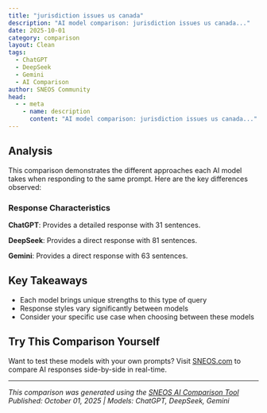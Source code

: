 ```yaml
---
title: "jurisdiction issues us canada"
description: "AI model comparison: jurisdiction issues us canada..."
date: 2025-10-01
category: comparison
layout: Clean
tags:
  - ChatGPT
  - DeepSeek
  - Gemini
  - AI Comparison
author: SNEOS Community
head:
  - - meta
    - name: description
      content: "AI model comparison: jurisdiction issues us canada..."
---
```


<ChatComparison
  title="jurisdiction issues us canada"
  prompt="jurisdiction issues us canada"
  :responses='{
    "ChatGPT": "Jurisdiction issues between the US and Canada can arise in various contexts such as criminal law, civil disputes, commerce, environmental regulations, and data privacy. Here\u2019s an overview of some common types of jurisdictional issues and how they are generally addressed:\n\n### 1. **Criminal Jurisdiction**\n- **Cross-border crimes:** Crimes committed across the US-Canada border (e.g., smuggling, drug trafficking) require cooperation between law enforcement agencies of both countries.\n- **Extradition:** The US and Canada have an extradition treaty that allows for the transfer of individuals accused or convicted of crimes to face charges in the requesting country. Extradition is governed by treaty terms and involves judicial and governmental review.\n- **Jurisdictional limits:** Each country enforces its laws within its territory, but jurisdiction can be asserted based on nationality, location of the crime, or where effects occur.\n\n### 2. **Civil Jurisdiction**\n- **Cross-border disputes:** Legal cases involving parties or actions in both countries raise questions of which courts have jurisdiction.\n- **Forum selection:** Courts consider factors such as where the defendant resides, where the event occurred, and agreed contractual terms.\n- **Enforcement of judgments:** Court decisions from one country may require recognition and enforcement orders from courts in the other country.\n\n### 3. **Trade and Commerce**\n- **Regulatory compliance:** Businesses operating in both countries must comply with laws and regulations from both jurisdictions, including customs, tariffs, and commercial laws.\n- **Dispute resolution:** Bilateral agreements and trade organizations help resolve jurisdictional disputes in commerce, including arbitration clauses in contracts.\n\n### 4. **Environmental Jurisdiction**\n- **Cross-border environmental impact:** Pollution or environmental harm that crosses the border involves coordination between US and Canadian authorities.\n- **Treaties and agreements:** Agreements like the Boundary Waters Treaty govern water rights and environmental protections.\n\n### 5. **Data Privacy and Cyber Jurisdiction**\n- **Data flows:** Cross-border data transfer raises jurisdictional questions regarding which country\u2019s privacy laws apply.\n- **Legal requests for data:** Law enforcement requests for electronic evidence may require cooperation between countries under mutual legal assistance treaties (MLATs).\n\n---\n\n### Mechanisms to Address Jurisdiction Issues\n- **Extradition Treaty (1971):** Governs the surrender of fugitives.\n- **Mutual Legal Assistance Treaties (MLATs):** Facilitate evidence sharing.\n- **Boundary Waters Treaty (1909):** Manages shared water resources.\n- **Free Trade Agreements (e.g., USMCA):** Provide frameworks for resolving commercial disputes.\n- **Judicial Cooperation:** Courts may consult or defer jurisdiction based on comity principles.\n\n---\n\n### Summary\nJurisdiction issues between the US and Canada are managed through treaties, cooperation agreements, and legal principles addressing cross-border enforcement and regulatory challenges. Cooperation is key to resolving complex issues spanning both countries\u2019 legal authorities.\n\nIf you have a specific type of jurisdiction issue or case in mind, I can provide more detailed information.",
    "DeepSeek": "Of course. Jurisdiction issues between the US and Canada are complex due to their deeply integrated economies, shared border, and different legal systems (common law in both, but with significant differences, and Quebec\u0027s civil law system).\n\nHere\u2019s a breakdown of the key jurisdiction issues, categorized for clarity.\n\n### 1. Personal Jurisdiction (Authority Over a Person or Company)\n\nThis is the court\u0027s power to make a decision that binds a specific defendant.\n\n*   **US Principle:** Based on \u0022minimum contacts\u0022 with the forum state. The defendant must have purposefully availed themselves of the state, such as doing business there, causing a tort (e.g., a car accident or defamation), or having substantial ties.\n*   **Canadian Principle:** Similar, but based on a \u0022real and substantial connection\u0022 to the province or territory. This is a slightly broader and more flexible test.\n\n**Common Cross-Border Scenarios:**\n\n*   **A Canadian company sells products to US customers online:** A US court will likely have jurisdiction if the company actively targets the US market (e.g., ships to the US, uses a .com domain, advertises in US media). A single, isolated sale might not be enough, but a pattern of business will be.\n*   **A US resident causes a car accident in Canada:** Canadian courts have territorial jurisdiction over the incident. The US resident can be sued in the province where the accident occurred.\n*   **Defamation published online from the US that harms a reputation in Canada:** Canadian courts may claim jurisdiction because the harm was felt in Canada, even if the publisher has no physical presence there. This is a contentious area, especially regarding freedom of speech protections, which are stronger in the US.\n\n---\n\n### 2. Subject Matter Jurisdiction (Authority Over the Type of Case)\n\nThis concerns which court system or government body has the power to hear a particular kind of dispute.\n\n*   **Criminal Law:** Generally, the country where the crime was committed has jurisdiction. However, both the US and Canada assert extraterritorial jurisdiction for certain serious crimes (e.g., terrorism, sexual offenses against children, and in Canada, genocide and war crimes).\n*   **Regulatory Law:** This is a major area of conflict. US laws like the **Foreign Corrupt Practices Act (FCPA)** and **SEC regulations** can apply to the conduct of Canadian companies if they are listed on US stock exchanges or use US banking systems. Similarly, Canada\u0027s *Competition Act* can apply to foreign conduct that impacts the Canadian market.\n*   **Intellectual Property (IP):** IP rights are territorial.\n    *   A US patent or trademark only provides protection in the US.\n    *   A Canadian patent or trademark only provides protection in Canada.\n    *   Enforcement must happen in the country where the right is registered. A US court cannot rule on the validity of a Canadian patent.\n\n---\n\n### 3. Enforcement of Judgments\n\n**This is often the most critical issue.** Winning a lawsuit in one country is meaningless if you can\u0027t collect the money or enforce the order in the other country where the defendant\u0027s assets are located.\n\n*   **Between US States:** Under the \u0022Full Faith and Credit Clause\u0022 of the US Constitution, judgments from one state are generally enforceable in another.\n*   **Between US and Canada: There is no such treaty.** Enforcement is governed by the common law principles of **comity** (the respectful recognition of another sovereign\u0027s laws and judgments).\n\n**To enforce a US judgment in Canada (or vice versa), the winning party must:**\n\n1.  **File a new lawsuit** in the province or state where the defendant\u0027s assets are located.\n2.  **Ask the local court** to recognize and enforce the foreign judgment.\n\n**The local court will generally enforce the judgment IF:**\n*   The original court had proper jurisdiction over the defendant.\n*   The judgment is final and for a definite sum of money.\n*   The proceeding was fair and complied with natural justice (e.g., the defendant had proper notice and an opportunity to be heard).\n*   The judgment is not contrary to public policy in the enforcing country (e.g., a US punitive damages award may be reduced or rejected in Canada, which views such awards more skeptically).\n\n---\n\n### 4. Contractual Jurisdiction: The \u0022Forum Selection\u0022 and \u0022Choice of Law\u0022 Clauses\n\nThe single most important tool for avoiding jurisdiction disputes in business contracts.\n\n*   **Forum Selection Clause:** Specifies the exclusive court or location (e.g., \u0022the courts of New York State\u0022) or an arbitration body that will handle any disputes.\n*   **Choice of Law Clause:** Specifies which country\u0027s or state\u0027s laws will be used to interpret the contract (e.g., \u0022This Agreement shall be governed by the laws of the Province of Ontario.\u0022\n\n**Enforcement of These Clauses:**\n*   **In the US:** The Supreme Court (*Atlantic Marine v. US District Court*) strongly favors enforcing forum selection clauses unless there are exceptional circumstances.\n*   **In Canada:** Canadian courts also generally enforce these clauses, applying a \u0022strong cause\u0022 test to determine if the clause should be set aside.\n\n**Best Practice:** Always include clear and specific forum selection and choice of law clauses in cross-border contracts.\n\n---\n\n### 5. Special Considerations\n\n*   **Cross-Border Family Law:** Highly complex. Issues involve divorce, child custody (governed by treaties like the **Hague Convention on the Civil Aspects of International Child Abduction**), and spousal/child support (facilitated by reciprocal enforcement legislation).\n*   **Data Privacy and Sovereignty:** Laws like Canada\u0027s **Personal Information Protection and Electronic Documents Act (PIPEDA)** and similar provincial laws restrict the transfer of personal data outside of Canada, creating conflicts with US surveillance laws and creating compliance hurdles for companies.\n*   **Arbitration:** A popular way to avoid court jurisdiction issues. The **UN Convention on the Recognition and Enforcement of Foreign Arbitral Awards (the \u0022New York Convention\u0022)**, to which both the US and Canada are parties, makes international arbitration awards much easier to enforce across borders than court judgments.\n\n### Summary Table\n\n| Issue | Key US Concept | Key Canadian Concept | Cross-Border Challenge |\n| :--- | :--- | :--- | :--- |\n| **Personal Jurisdiction** | Minimum Contacts | Real \u0026 Substantial Connection | Determining if a defendant\u0027s activities in the other country are sufficient to be hauled into court there. |\n| **Enforcement of Judgments** | Full Faith \u0026 Credit (between states) | Common Law \u0026 Comity | No automatic enforcement. Requires a new, costly lawsuit in the other country with no guarantee of success. |\n| **Contractual Disputes** | Forum Selection \u0026 Choice of Law Clauses are strongly enforced. | Forum Selection \u0026 Choice of Law Clauses are generally enforced (\u0022strong cause\u0022 test). | Crucial to define these clauses clearly in the contract to avoid future disputes over where and how to sue. |\n| **Intellectual Property** | Territorial Rights | Territorial Rights | Rights must be registered and enforced separately in each country. A US court cannot rule on a Canadian IP right. |\n\n**Conclusion:** Navigating US-Canada jurisdiction requires careful planning. For businesses, well-drafted contracts are the first line of defense. For individuals and companies facing a dispute, it is essential to seek legal advice from attorneys licensed in *both* relevant jurisdictions early in the process.",
    "Gemini": "Jurisdictional issues between the U.S. and Canada are complex and arise in various contexts due to the shared border, intertwined economies, and differing legal systems. Here\u0027s a breakdown of common areas where these issues emerge:\n\n**1. Cross-Border Criminal Activity:**\n\n*   **Drug Trafficking:** Both countries have laws against drug trafficking, but differing approaches and enforcement priorities can lead to jurisdictional disputes.  Where the crime originated, where the drugs were intended to end up, and where arrests were made are key factors.\n*   **Human Trafficking:** Similar to drug trafficking, human trafficking across the border presents jurisdictional challenges.\n*   **Smuggling:**  Smuggling of goods, including weapons and other contraband, is another area of concern.\n*   **Cybercrime:**  Cybercrime, by its nature, often transcends borders. If a cyberattack originates in one country but targets infrastructure or individuals in the other, determining jurisdiction can be complex.  Factors like the location of the servers, the nationality of the perpetrator, and the location of the victim all play a role.\n*   **Extradition:**  The extradition treaty between the U.S. and Canada governs the process of returning individuals accused or convicted of crimes in one country to face justice in the other.  However, extradition can be complicated by differences in legal systems, constitutional rights, and potential for cruel and unusual punishment.\n\n**2. Environmental Issues:**\n\n*   **Transboundary Pollution:**  Pollution that originates in one country and affects the other raises jurisdictional issues regarding responsibility, remediation, and compensation.  Examples include air pollution, water pollution in shared waterways (like the Great Lakes), and acid rain.\n*   **Shared Natural Resources:**  Management of shared natural resources like water, fisheries, and wildlife requires cooperation. Disputes can arise over allocation, conservation, and environmental protection.  Treaties and agreements, like those related to the Great Lakes, aim to address these issues.\n*   **Pipelines and Energy Projects:**  The construction and operation of pipelines and other energy projects that cross the border can lead to environmental and jurisdictional concerns.  Issues often relate to environmental impact assessments, safety regulations, and potential spills.\n\n**3. Trade and Commerce:**\n\n*   **Customs and Tariffs:**  Differences in customs regulations, tariffs, and trade practices can lead to disputes.  The United States-Mexico-Canada Agreement (USMCA), formerly NAFTA, aims to reduce trade barriers, but disagreements can still arise.\n*   **Intellectual Property:**  Enforcement of intellectual property rights (patents, trademarks, copyrights) across the border can be challenging.\n*   **Antitrust/Competition Law:**  Cross-border mergers, acquisitions, and anti-competitive practices can raise jurisdictional issues regarding which country\u0027s antitrust laws apply.\n\n**4. Border Security and Immigration:**\n\n*   **Border Control:**  Each country has its own laws and procedures for controlling its borders.  Differing approaches to immigration enforcement and asylum claims can lead to tensions.\n*   **Illegal Immigration:**  Unauthorized crossing of the border is a concern for both countries.\n*   **Customs Enforcement:**  Enforcement of customs laws at the border can lead to disputes over search and seizure, detention, and admissibility of evidence.\n\n**5. Indigenous Rights:**\n\n*   **Cross-Border Indigenous Communities:** Many Indigenous communities straddle the U.S.-Canada border. Issues arise regarding treaty rights, land claims, and self-governance when national laws and policies conflict.\n*   **Environmental Concerns:** Indigenous communities often have strong ties to the land and resources. Environmental projects that impact their traditional territories can raise jurisdictional issues.\n\n**6. Maritime Issues:**\n\n*   **Maritime Boundaries:**  The maritime boundary between the U.S. and Canada in the Atlantic and Pacific Oceans is largely settled, but disagreements can still arise over fishing rights, resource extraction, and enforcement of maritime laws.\n\n**Key Factors in Determining Jurisdiction:**\n\n*   **Location of the Crime/Event:**  Where did the act take place?  This is often a primary factor.\n*   **Nationality of the Perpetrator/Victim:**  The nationality of the individuals involved can influence jurisdiction.\n*   **Impact/Effect:**  Where did the impact of the crime or event occur?  This is important in cases like environmental pollution or cybercrime.\n*   **Agreements and Treaties:**  Existing treaties and agreements between the U.S. and Canada, such as the Extradition Treaty and the USMCA, play a crucial role in resolving jurisdictional disputes.\n*   **Principles of International Law:**  Principles of international law, such as sovereign equality and non-interference, can also be relevant.\n\n**Mechanisms for Resolving Jurisdictional Disputes:**\n\n*   **Diplomatic Negotiations:**  Governments often engage in diplomatic negotiations to resolve disputes.\n*   **Treaty Interpretation:**  Disputes over the interpretation of treaties can be resolved through negotiation, arbitration, or judicial proceedings.\n*   **Judicial Cooperation:**  U.S. and Canadian courts sometimes cooperate in cross-border legal cases.\n*   **International Arbitration:**  In some cases, disputes may be submitted to international arbitration.\n\n**In conclusion,** jurisdictional issues between the U.S. and Canada are multifaceted and require careful consideration of legal principles, treaties, and the specific facts of each case.  Ongoing cooperation and communication between the two countries are essential for effectively addressing these challenges.\n"
  }'
  published-date="23:19"
/>

## Analysis

This comparison demonstrates the different approaches each AI model takes when responding to the same prompt. Here are the key differences observed:

### Response Characteristics

**ChatGPT**: Provides a detailed response with 31 sentences. 

**DeepSeek**: Provides a direct response with 81 sentences. 

**Gemini**: Provides a direct response with 63 sentences. 

## Key Takeaways

- Each model brings unique strengths to this type of query
- Response styles vary significantly between models
- Consider your specific use case when choosing between these models

## Try This Comparison Yourself

Want to test these models with your own prompts? Visit [SNEOS.com](https://sneos.com) to compare AI responses side-by-side in real-time.

---

*This comparison was generated using the [SNEOS AI Comparison Tool](https://sneos.com)*
*Published: October 01, 2025 | Models: ChatGPT, DeepSeek, Gemini*
